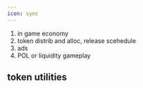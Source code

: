 ```yaml
---
icon: sync
---
```


1. in game economy
2. token distrib and alloc, release scehedule
3. ads
4. POL or liquidity gameplay


## token utilities